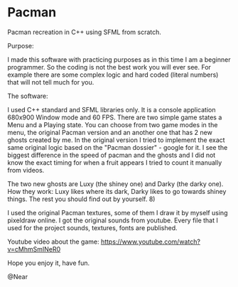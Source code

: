 # Pacman
Pacman recreation in C++ using SFML from scratch.

Purpose:

I made this software with practicing purposes as in this time I am a beginner programmer. So the coding is not the best work you will ever see.
For example there are some complex logic and hard coded (literal numbers) that will not tell much for you.

The software:

I used C++ standard and SFML libraries only. It is a console application 680x900 Window mode and 60 FPS. There are two simple game states a Menu and a Playing state.
You can choose from two game modes in the menu, the original Pacman version and an another one that has 2 new ghosts created by me.
In the original version I tried to implement the exact same original logic based on the "Pacman dossier" - google for it.
I see the biggest difference in the speed of pacman and the ghosts and I did not know the exact timing for when a fruit appears I tried to count it manually from videos.

The two new ghosts are Luxy (the shiney one) and Darky (the darky one).
How they work: Luxy likes where its dark, Darky likes to go towards shiney things. The rest you should find out by yourself. 8)

I used the original Pacman textures, some of them I draw it by myself using pixeldraw online.
I got the original sounds from youtube. Every file that I used for the project sounds, textures, fonts are published.

Youtube video about the game: https://www.youtube.com/watch?v=cMhmSmINeR0

Hope you enjoy it,
have fun.

@Near
